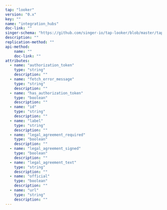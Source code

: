 ```yaml
---
tap: "looker"
version: "0.x"
key: ""
name: "integration_hubs"
doc-link: ""
singer-schema: "https://github.com/singer-io/tap-looker/blob/master/tap_looker/schemas/integration_hubs.json"
description: ""
replication-method: ""
api-method:
    name: ""
    doc-link: ""
attributes:
  - name: "authorization_token"
    type: "string"
    description: ""
  - name: "fetch_error_message"
    type: "string"
    description: ""
  - name: "has_authorization_token"
    type: "boolean"
    description: ""
  - name: "id"
    type: "string"
    description: ""
  - name: "label"
    type: "string"
    description: ""
  - name: "legal_agreement_required"
    type: "boolean"
    description: ""
  - name: "legal_agreement_signed"
    type: "boolean"
    description: ""
  - name: "legal_agreement_text"
    type: "string"
    description: ""
  - name: "official"
    type: "boolean"
    description: ""
  - name: "url"
    type: "string"
    description: ""
---
```

